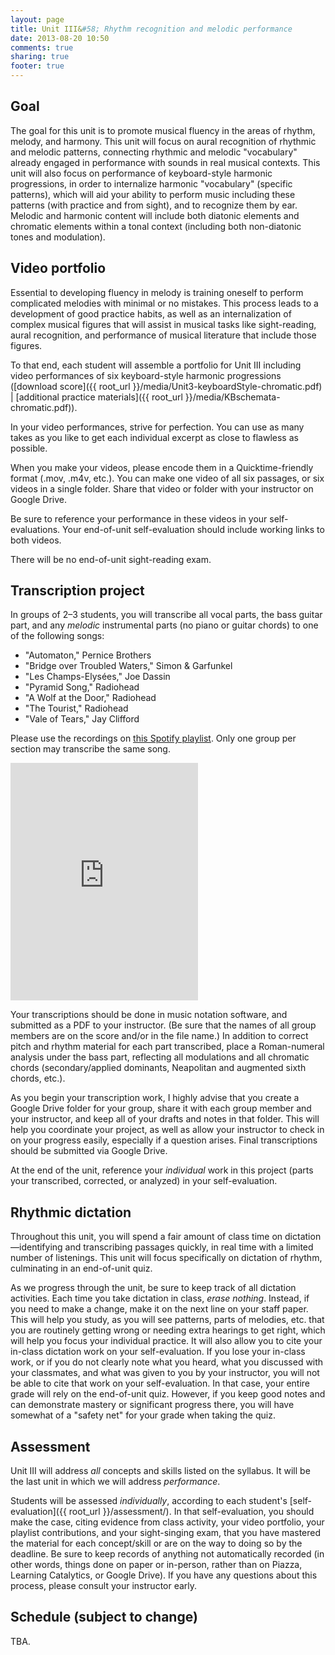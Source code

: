 ```yaml
---
layout: page
title: Unit III&#58; Rhythm recognition and melodic performance
date: 2013-08-20 10:50
comments: true
sharing: true
footer: true
---
```


## Goal ##

The goal for this unit is to promote musical fluency in the areas of rhythm, melody, and harmony. This unit will focus on aural recognition of rhythmic and melodic patterns, connecting rhythmic and melodic "vocabulary" already engaged in performance with sounds in real musical contexts. This unit will also focus on performance of keyboard-style harmonic progressions, in order to internalize harmonic "vocabulary" (specific patterns), which will aid your ability to perform music including these patterns (with practice and from sight), and to recognize them by ear. Melodic and harmonic content will include both diatonic elements and chromatic elements within a tonal context (including both non-diatonic tones and modulation).

## Video portfolio ##

Essential to developing fluency in melody is training oneself to perform complicated melodies with minimal or no mistakes. This process leads to a development of good practice habits, as well as an internalization of complex musical figures that will assist in musical tasks like sight-reading, aural recognition, and performance of musical literature that include those figures.

To that end, each student will assemble a portfolio for Unit III including video performances of six keyboard-style harmonic progressions ([download score]({{ root_url }}/media/Unit3-keyboardStyle-chromatic.pdf) | [additional practice materials]({{ root_url }}/media/KBschemata-chromatic.pdf)).  

In your video performances, strive for perfection. You can use as many takes as you like to get each individual excerpt as close to flawless as possible. 

When you make your videos, please encode them in a Quicktime-friendly format (.mov, .m4v, etc.). You can make one video of all six passages, or six videos in a single folder. Share that video or folder with your instructor on Google Drive.

Be sure to reference your performance in these videos in your self-evaluations. Your end-of-unit self-evaluation should include working links to both videos.

There will be no end-of-unit sight-reading exam.

## Transcription project ##

In groups of 2–3 students, you will transcribe all vocal parts, the bass guitar part, and any *melodic* instrumental parts (no piano or guitar chords) to one of the following songs:

- "Automaton," Pernice Brothers  
- "Bridge over Troubled Waters," Simon & Garfunkel  
- "Les Champs-Elysées," Joe Dassin  
- "Pyramid Song," Radiohead  
- "A Wolf at the Door," Radiohead  
- "The Tourist," Radiohead  
- "Vale of Tears," Jay Clifford

Please use the recordings on [this Spotify playlist](http://open.spotify.com/user/kris.shaffer/playlist/2Z8KaGzvr7vdHcCf26vCmA). Only one group per section may transcribe the same song. 

<iframe src="https://embed.spotify.com/?uri=spotify:user:kris.shaffer:playlist:2Z8KaGzvr7vdHcCf26vCmA" width="300" height="380" frameborder="0" allowtransparency="true"></iframe> 

Your transcriptions should be done in music notation software, and submitted as a PDF to your instructor. (Be sure that the names of all group members are on the score and/or in the file name.) In addition to correct pitch and rhythm material for each part transcribed, place a Roman-numeral analysis under the bass part, reflecting all modulations and all chromatic chords (secondary/applied dominants, Neapolitan and augmented sixth chords, etc.).

As you begin your transcription work, I highly advise that you create a Google Drive folder for your group, share it with each group member and your instructor, and keep all of your drafts and notes in that folder. This will help you coordinate your project, as well as allow your instructor to check in on your progress easily, especially if a question arises. Final transcriptions should be submitted via Google Drive.

At the end of the unit, reference your *individual* work in this project (parts your transcribed, corrected, or analyzed) in your self-evaluation.

## Rhythmic dictation ##

Throughout this unit, you will spend a fair amount of class time on dictation—identifying and transcribing passages quickly, in real time with a limited number of listenings. This unit will focus specifically on dictation of rhythm, culminating in an end-of-unit quiz. 

As we progress through the unit, be sure to keep track of all dictation activities. Each time you take dictation in class, *erase nothing*. Instead, if you need to make a change, make it on the next line on your staff paper. This will help you study, as you will see patterns, parts of melodies, etc. that you are routinely getting wrong or needing extra hearings to get right, which will help you focus your individual practice. It will also allow you to cite your in-class dictation work on your self-evaluation. If you lose your in-class work, or if you do not clearly note what you heard, what you discussed with your classmates, and what was given to you by your instructor, you will not be able to cite that work on your self-evaluation. In that case, your entire grade will rely on the end-of-unit quiz. However, if you keep good notes and can demonstrate mastery or significant progress there, you will have somewhat of a "safety net" for your grade when taking the quiz.

## Assessment ##

Unit III will address *all* concepts and skills listed on the syllabus. It will be the last unit in which we will address *performance*.

Students will be assessed *individually*, according to each student's [self-evaluation]({{ root_url }}/assessment/). In that self-evaluation, you should make the case, citing evidence from class activity, your video portfolio, your playlist contributions, and your sight-singing exam, that you have mastered the material for each concept/skill or are on the way to doing so by the deadline. Be sure to keep records of anything not automatically recorded (in other words, things done on paper or in-person, rather than on Piazza, Learning Catalytics, or Google Drive). If you have any questions about this process, please consult your instructor early. 

## Schedule (subject to change) ##

TBA.